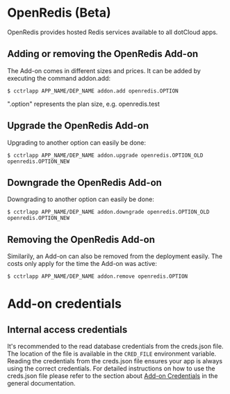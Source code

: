 # OpenRedis (Beta)

OpenRedis provides hosted Redis services available to all dotCloud apps.

## Adding or removing the OpenRedis Add-on

The Add-on comes in different sizes and prices. It can be added by executing the command addon.add:


~~~
$ cctrlapp APP_NAME/DEP_NAME addon.add openredis.OPTION
~~~
".option" represents the plan size, e.g. openredis.test

## Upgrade the OpenRedis Add-on

Upgrading to another option can easily be done:

~~~
$ cctrlapp APP_NAME/DEP_NAME addon.upgrade openredis.OPTION_OLD openredis.OPTION_NEW
~~~

## Downgrade the OpenRedis Add-on

Downgrading to another option can easily be done:

~~~
$ cctrlapp APP_NAME/DEP_NAME addon.downgrade openredis.OPTION_OLD openredis.OPTION_NEW
~~~

## Removing the OpenRedis Add-on

Similarily, an Add-on can also be removed from the deployment easily. The costs only apply for the time the Add-on was active:

~~~
$ cctrlapp APP_NAME/DEP_NAME addon.remove openredis.OPTION
~~~

# Add-on credentials

## Internal access credentials

It's recommended to the read database credentials from the creds.json file. The location of the file is available in the `CRED_FILE` environment variable. Reading the credentials from the creds.json file ensures your app is always using the correct credentials. For detailed instructions on how to use the creds.json file please refer to the section about [Add-on Credentials](https://www.cloudcontrol.com/dev-center/Platform%20Documentation#add-ons) in the general documentation.

